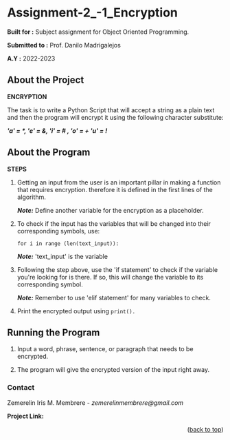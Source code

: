 # Assignment-2_-1_Encryption

  **Built for :** Subject assignment for Object Oriented Programming.

  **Submitted to :** Prof. Danilo Madrigalejos 
  
  **A.Y :** 2022-2023

## About the Project
**ENCRYPTION**

The task is to write a Python Script that will accept a string as a plain text and then the program will encrypt it using the following character substitute:

  **_'a' = *, 'e' = &, 'i' = # , 'o' = + 'u' = !_**

## About the Program
**STEPS**

1. Getting an input from the user is an important pillar in making a function that requires encryption. therefore it is defined in the first lines of the algorithm.
    
    **_Note:_** Define another variable for the encryption as a placeholder.

2. To check if the input has the variables that will be changed into their corresponding symbols, use:
	
    ``for i in range (len(text_input)):``

   **_Note:_** 'text_input' is the variable

3. Following the step above, use the 'if statement' to check if the variable you're looking for is there. If so, this will change the variable to its corresponding symbol.

    **_Note:_** Remember to use 'elif statement' for many variables to check.

4. Print the encrypted output using ``print().``

## Running the Program

1. Input a word, phrase, sentence, or paragraph that needs to be encrypted.

2. The program will give the encrypted version of the input right away.

### Contact
Zemerelin Iris M. Membrere - _zemerelinmembrere@gmail.com_

**Project Link:** 

<p align="right">(<a href="#readme-top">back to top</a>)</p>
